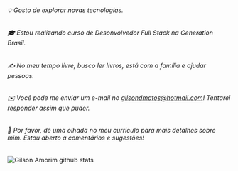 
###### 💡 Gosto de explorar novas tecnologias.
###### 🎓 Estou realizando curso de Desonvolvedor Full Stack na Generation Brasil.
###### ✍️ No meu tempo livre, busco ler livros, está com a família e ajudar pessoas.
###### ✉️ Você pode me enviar um e-mail no gilsondmatos@hotmail.com! Tentarei responder assim que puder.
###### 📄 Por favor, dê uma olhada no meu currículo para mais detalhes sobre mim. Estou aberto a comentários e sugestões!

![Gilson Amorim github stats](https://github-readme-stats.vercel.app/api?username=gilsondmatos&theme=radical&show_icons=true)
